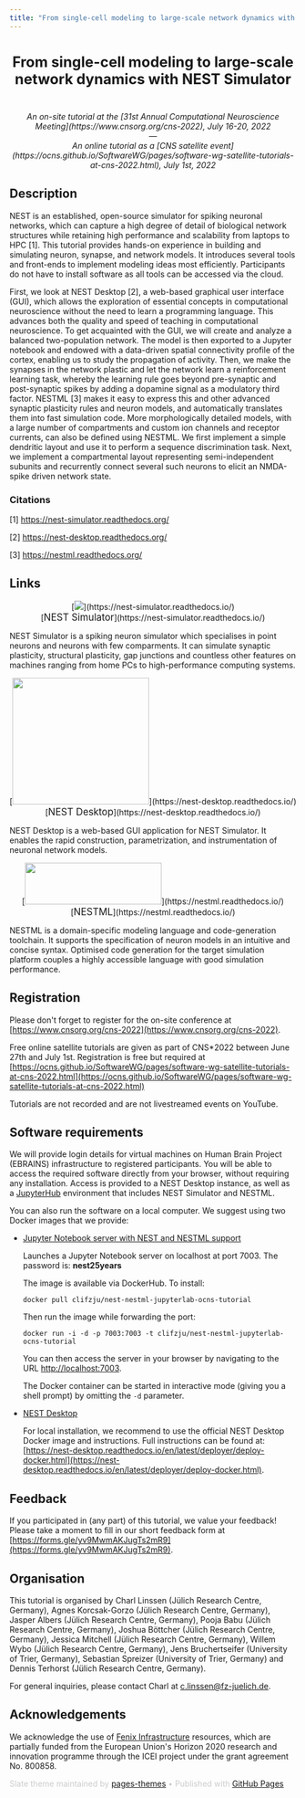 ```yaml
---
title: "From single-cell modeling to large-scale network dynamics with NEST Simulator"
---
```


<!-- HEADER -->
<div id="header_wrap" class="outer">
<header class="inner">
<h1 id="project_title"><span style="font-size:90% !important">From single-cell modeling to large-scale network dynamics with NEST Simulator</span></h1>
<!-- <h2 id="project_tagline">No tagline here</h2> -->
</header>
</div>

<!-- MAIN CONTENT -->
<div id="main_content_wrap" class="outer">
<section id="main_content" class="inner">


<link rel="stylesheet" type="text/css" media="screen" href="https://pages-themes.github.io/slate/assets/css/style.css?v=dd924ed8bde9d034c169c8f6d051bf93723eabbd">
<style>
header {
	text-align: center
}

/* class applies to select element itself, not a wrapper element */
.select-css {
    font-family: sans-serif;
    color: #444;
    line-height: 1.2;
    margin-bottom: .3em;
    padding: .6em 1.4em .5em .8em;
    max-width: 100%; /* useful when width is set to anything other than 100% */
    box-sizing: border-box;
    border: 1px solid #aaa;
    box-shadow: 0 1px 0 1px rgba(0,0,0,.04);
    border-radius: .5em;
    -moz-appearance: none;
    -webkit-appearance: none;
    appearance: none;
    background-color: #fff;
    /* note: bg image below uses 2 urls. The first is an svg data uri for the arrow icon, and the second is the gradient. 
        for the icon, if you want to change the color, be sure to use `%23` instead of `#`, since it's a url. You can also swap in a different svg icon or an external image reference
    */
    background-image: url('data:image/svg+xml;charset=US-ASCII,%3Csvg%20xmlns%3D%22http%3A%2F%2Fwww.w3.org%2F2000%2Fsvg%22%20width%3D%22292.4%22%20height%3D%22292.4%22%3E%3Cpath%20fill%3D%22%23007CB2%22%20d%3D%22M287%2069.4a17.6%2017.6%200%200%200-13-5.4H18.4c-5%200-9.3%201.8-12.9%205.4A17.6%2017.6%200%200%200%200%2082.2c0%205%201.8%209.3%205.4%2012.9l128%20127.9c3.6%203.6%207.8%205.4%2012.8%205.4s9.2-1.8%2012.8-5.4L287%2095c3.5-3.5%205.4-7.8%205.4-12.8%200-5-1.9-9.2-5.5-12.8z%22%2F%3E%3C%2Fsvg%3E'),
      linear-gradient(to bottom, #ffffff 0%,#e5e5e5 100%);
    background-repeat: no-repeat, repeat;
    /* arrow icon position (1em from the right, 50% vertical) , then gradient position*/
    background-position: right .7em top 50%, 0 0;
    /* icon size, then gradient */
    background-size: .65em auto, 100%;
}
/* Hide arrow icon in IE browsers */
.select-css::-ms-expand {
    display: none;
}
/* Hover style */
.select-css:hover {
    border-color: #888;
}
/* Focus style */
.select-css:focus {
    border-color: #aaa;
    /* It'd be nice to use -webkit-focus-ring-color here but it doesn't work on box-shadow */
    box-shadow: 0 0 1px 3px rgba(59, 153, 252, .7);
    box-shadow: 0 0 0 3px -moz-mac-focusring;
    color: #222; 
    outline: none;
}

/* Set options to normal weight */
.select-css option {
    font-weight:normal;
}

/* Support for rtl text, explicit support for Arabic and Hebrew */
*[dir="rtl"] .select-css, :root:lang(ar) .select-css, :root:lang(iw) .select-css {
    background-position: left .7em top 50%, 0 0;
    padding: .6em .8em .5em 1.4em;
}

/* Disabled styles */
.select-css:disabled, .select-css[aria-disabled=true] {
    color: graytext;
    background-image: url('data:image/svg+xml;charset=US-ASCII,%3Csvg%20xmlns%3D%22http%3A%2F%2Fwww.w3.org%2F2000%2Fsvg%22%20width%3D%22292.4%22%20height%3D%22292.4%22%3E%3Cpath%20fill%3D%22graytext%22%20d%3D%22M287%2069.4a17.6%2017.6%200%200%200-13-5.4H18.4c-5%200-9.3%201.8-12.9%205.4A17.6%2017.6%200%200%200%200%2082.2c0%205%201.8%209.3%205.4%2012.9l128%20127.9c3.6%203.6%207.8%205.4%2012.8%205.4s9.2-1.8%2012.8-5.4L287%2095c3.5-3.5%205.4-7.8%205.4-12.8%200-5-1.9-9.2-5.5-12.8z%22%2F%3E%3C%2Fsvg%3E'),
      linear-gradient(to bottom, #ffffff 0%,#e5e5e5 100%);
}

.select-css:disabled:hover, .select-css[aria-disabled=true] {
    border-color: #aaa;
}
</style>
<script src="moment.js"></script>
<script src="moment-timezone-with-data.js"></script>

<p style="margin-top: -1em; text-align: center; font-style: italic !important">An on-site tutorial at the [31st Annual Computational Neuroscience Meeting](https://www.cnsorg.org/cns-2022), July 16-20, 2022</p>
<p style="text-align: center; margin: -1em">—</p>
<p style="margin-top: 1em; text-align: center; font-style: italic !important">An online tutorial as a [CNS satellite event](https://ocns.github.io/SoftwareWG/pages/software-wg-satellite-tutorials-at-cns-2022.html), July 1st, 2022</p>

## Description

NEST is an established, open-source simulator for spiking neuronal networks, which can
capture a high degree of detail of biological network structures while retaining high
performance and scalability from laptops to HPC [1]. This tutorial provides hands-on
experience in building and simulating neuron, synapse, and network models. It introduces
several tools and front-ends to implement modeling ideas most efficiently. Participants do not
have to install software as all tools can be accessed via the cloud.

First, we look at NEST Desktop [2], a web-based graphical user interface (GUI), which allows
the exploration of essential concepts in computational neuroscience without the need to learn
a programming language. This advances both the quality and speed of teaching in
computational neuroscience. To get acquainted with the GUI, we will create and analyze a
balanced two-population network.
The model is then exported to a Jupyter notebook and endowed with a data-driven spatial
connectivity profile of the cortex, enabling us to study the propagation of activity. Then, we
make the synapses in the network plastic and let the network learn a reinforcement learning
task, whereby the learning rule goes beyond pre-synaptic and post-synaptic spikes by adding
a dopamine signal as a modulatory third factor. NESTML [3] makes it easy to express this and
other advanced synaptic plasticity rules and neuron models, and automatically translates
them into fast simulation code.
More morphologically detailed models, with a large number of compartments and custom ion
channels and receptor currents, can also be defined using NESTML. We first implement a
simple dendritic layout and use it to perform a sequence discrimination task. Next, we
implement a compartmental layout representing semi-independent subunits and recurrently
connect several such neurons to elicit an NMDA-spike driven network state.


### Citations

[1] https://nest-simulator.readthedocs.org/

[2] https://nest-desktop.readthedocs.org/

[3] https://nestml.readthedocs.org/


<!--
## Schedule

<script>
var start_time = moment.tz("2021-07-03 15:00", "Europe/Berlin"); // !!! also update start time in the <noscript> table in plain HTML

s = "<label for=\"tz-selector\">Timezone:&nbsp;</label>";
s += "<select class=\"select-css\" name=\"tz-selector\" id=\"tz-selector\" onChange=\"printTable(document.getElementById('schedule'), document.getElementById('tz-selector').value);\">";

moment.tz.names().forEach(function (item, index) {
	s += "<option value=\"" + item + "\"";
	if (item.localeCompare("Europe/Berlin") == 0) {
		s += " selected=\"selected\"";
	}
	s += ">" + item + "</option>";
});

s += "</select>";
document.write(s);

document.getElementById('tz-selector').value = "Europe/Berlin";

function printTable(el, in_tz) {
	//alert(in_tz);
	for (var i = 0; i < document.getElementsByClassName('timecell').length; ++i) {
		item = document.getElementsByClassName('timecell')[i];
		berlin_time = item.querySelector('noscript').innerHTML.replace(/^\s+|\s+$/g, '');
		//alert('old time: ' + berlin_time);
		//alert('attempted new time: ' + start_time.format("YYYY-MM-DD hh:mm:ss").slice(0, -8) + berlin_time + ":00");
		new_time = moment.tz(start_time.format("YYYY-MM-DD hh:mm:ss").slice(0, -8) + berlin_time + ":00", "Europe/Berlin").tz(in_tz);
		//alert('new time: ' + new_time.format());
		item.innerHTML = "<noscript>" + berlin_time + "</noscript>" + new_time.format('HH:mm');
	}
}

window.addEventListener('load', (event) => {
	printTable(document.getElementById('schedule'), document.getElementById('tz-selector').value);
});

</script>

<div id="schedule" name="schedule">
<table>
<tr>
<th>Time <noscript>(Berlin<br>timezone)</noscript></th>
<th>Description</th>
</tr>
<tr>
<td class="timecell"><noscript>15:00</noscript></td>
<td>Welcome and introduction to NEST Simulator</td>
</tr>
<tr>
<td class="timecell"><noscript>15:15</noscript></td>
<td>Introduction and hands-on with NEST Desktop</td>
</tr>
<tr>
<td class="timecell"><noscript>16:00</noscript></td>
<td>Introduction to synaptic plasticity</td>
</tr>
<tr>
<td class="timecell"><noscript>16:15</noscript></td>
<td>Lunch break/social</td>
</tr>
<tr>
<td class="timecell"><noscript>16:30</noscript></td>
<td>Synaptic plasticity models in NESTML</td>
</tr>
<tr>
<td class="timecell"><noscript>17:00</noscript></td>
<td>Neural network models in NEST Simulator</td>
</tr>
<tr>
<td class="timecell"><noscript>18:00</noscript></td>
<td>Closing</td>
</tr>
</table>
</div>
-->

## Links

<div style="text-align:center">[<img src="https://raw.githubusercontent.com/clinssen/OCNS-2022-workshop/master/nest_logo.png" border="0">](https://nest-simulator.readthedocs.io/)<br>[<span style="font-size:120%; font-weight: 120%">NEST Simulator</span>](https://nest-simulator.readthedocs.io/)</div>

<p>NEST Simulator is a spiking neuron simulator which specialises in point neurons and neurons with few comparments. It can simulate synaptic plasticity, structural plasticity, gap junctions and countless other features on machines ranging from home PCs to high-performance computing systems.</p>

<div style="text-align:center">[<img src="https://raw.githubusercontent.com/clinssen/OCNS-2022-workshop/master/nest-desktop-logo.png" border="0" width="240" height="222">](https://nest-desktop.readthedocs.io/)<br>[<span style="font-size:120%; font-weight: 120%">NEST Desktop</span>](https://nest-desktop.readthedocs.io/)</div>

<p>NEST Desktop is a web-based GUI application for NEST Simulator. It enables the rapid construction, parametrization, and instrumentation of neuronal network models.</p>

<div style="text-align:center">[<img src="https://raw.githubusercontent.com/clinssen/OCNS-2022-workshop/master/nestml-logo.png" border="0" width="240" height="73">](https://nestml.readthedocs.io/)<br>[<span style="font-size:120%; font-weight: 120%">NESTML</span>](https://nestml.readthedocs.io/)</div>

<p>NESTML is a domain-specific modeling language and code-generation toolchain. It supports the specification of neuron models in an intuitive and concise syntax. Optimised code generation for the target simulation platform couples a highly accessible language with good simulation performance.</p>


## Registration

Please don't forget to register for the on-site conference at [https://www.cnsorg.org/cns-2022](https://www.cnsorg.org/cns-2022).

Free online satellite tutorials are given as part of CNS*2022 between June 27th and July 1st. Registration is free but required at [https://ocns.github.io/SoftwareWG/pages/software-wg-satellite-tutorials-at-cns-2022.html](https://ocns.github.io/SoftwareWG/pages/software-wg-satellite-tutorials-at-cns-2022.html)

Tutorials are not recorded and are not livestreamed events on YouTube.

<!-- ## Connection details

To allow for interactive sessions, tutorials will run as “virtual rooms” (i.e. video calls) in CNS*2022. The platform is [Zoom](https://zoom.us/). It can run in your browser, and no account or installation is required. In some cases, installing the software on your local computer can improve the quality of the video and audio.

**The link for the tutorial video stream will been announced on the [Sched instance for CNS*2021](https://cns2021online.sched.com)**

-->

## Software requirements

We will provide login details for virtual machines on Human Brain Project (EBRAINS) infrastructure to registered participants. You will be able to access the required software directly from your browser, without requiring any installation. Access is provided to a NEST Desktop instance, as well as a [JupyterHub](https://jupyterhub.readthedocs.io/) environment that includes NEST Simulator and NESTML.

You can also run the software on a local computer. We suggest using two Docker images that we provide:

* [Jupyter Notebook server with NEST and NESTML support](https://github.com/clinssen/OCNS-2022-workshop/tree/master/docker_containers/nest-nestml-jupyterlab-ocns-tutorial)

  Launches a Jupyter Notebook server on localhost at port 7003. The password is: **nest25years**

  The image is available via DockerHub. To install:

  ```
  docker pull clifzju/nest-nestml-jupyterlab-ocns-tutorial
  ```

  Then run the image while forwarding the port:

  ```
  docker run -i -d -p 7003:7003 -t clifzju/nest-nestml-jupyterlab-ocns-tutorial
  ```

  You can then access the server in your browser by navigating to the URL [http://localhost:7003](http://localhost:7003).

  The Docker container can be started in interactive mode (giving you a shell prompt) by omitting the ``-d`` parameter.

* [NEST Desktop](https://nest-desktop.readthedocs.io/en/latest/deployer/deploy-docker.html)

  For local installation, we recommend to use the official NEST Desktop Docker image and instructions. Full instructions can be found at: [https://nest-desktop.readthedocs.io/en/latest/deployer/deploy-docker.html](https://nest-desktop.readthedocs.io/en/latest/deployer/deploy-docker.html).


## Feedback

If you participated in (any part) of this tutorial, we value your feedback! Please take a moment to fill in our short feedback form at [https://forms.gle/yv9MwmAKJugTs2mR9](https://forms.gle/yv9MwmAKJugTs2mR9).


## Organisation

This tutorial is organised by Charl Linssen (Jülich Research Centre, Germany), Agnes Korcsak-Gorzo (Jülich Research Centre, Germany), Jasper Albers (Jülich Research Centre, Germany), Pooja Babu (Jülich Research Centre, Germany), Joshua Böttcher (Jülich Research Centre, Germany), Jessica Mitchell (Jülich Research Centre, Germany), Willem Wybo (Jülich Research Centre, Germany), Jens Bruchertseifer (University of Trier, Germany), Sebastian Spreizer  (University of Trier, Germany) and Dennis Terhorst (Jülich Research Centre, Germany).

For general inquiries, please contact Charl at <a href="mailto:c.linssen@fz-juelich.de">c.linssen@fz-juelich.de</a>.


## Acknowledgements

We acknowledge the use of [Fenix Infrastructure](https://fenix-ri.eu) resources, which are partially funded from the European Union's Horizon 2020 research and innovation programme through the ICEI project under the grant agreement No. 800858.

</section>
</div>

<!-- FOOTER  -->
<div id="footer_wrap" class="outer">
<footer class="inner">

<!-- <p class="copyright" style="color: #cccccc">Slate theme maintained by <a href="https://github.com/pages-themes">pages-themes</a> &bullet; Published with <a href="https://pages.github.com">GitHub Pages</a> &bullet; Timezone magic thanks to <a href="https://momentjs.com/">moment.js</a></p> -->
<p class="copyright" style="color: #cccccc">Slate theme maintained by <a href="https://github.com/pages-themes">pages-themes</a> &bullet; Published with <a href="https://pages.github.com">GitHub Pages</a></p>
</footer>
</div>





